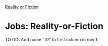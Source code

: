 [Reality or Fiction](../../models/reality-or-fiction/)

# Jobs: Reality-or-Fiction

TO DO: Add name "ID" to first column in row 1.